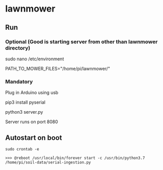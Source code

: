 # lawnmower

## Run

### Optional (Good is starting server from other than lawnmower directory)

sudo nano /etc/environment

PATH_TO_MOWER_FILES="/home/pi/lawnmower/"

### Mandatory

Plug in Arduino using usb

pip3 install pyserial

python3 server.py

Server runs on port 8080


## Autostart on boot
```
sudo crontab -e

>>> @reboot /usr/local/bin/forever start -c /usr/bin/python3.7 /home/pi/soil-data/serial-ingestion.py

```
